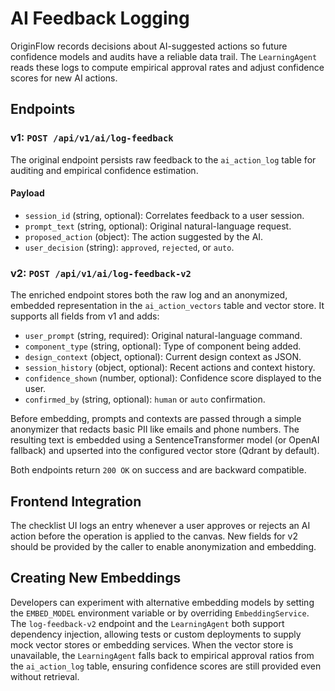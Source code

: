 # AI Feedback Logging

OriginFlow records decisions about AI-suggested actions so future
confidence models and audits have a reliable data trail. The
``LearningAgent`` reads these logs to compute empirical approval rates
and adjust confidence scores for new AI actions.

## Endpoints

### v1: `POST /api/v1/ai/log-feedback`

The original endpoint persists raw feedback to the `ai_action_log` table
for auditing and empirical confidence estimation.

#### Payload

- `session_id` (string, optional): Correlates feedback to a user session.
- `prompt_text` (string, optional): Original natural-language request.
- `proposed_action` (object): The action suggested by the AI.
- `user_decision` (string): `approved`, `rejected`, or `auto`.

### v2: `POST /api/v1/ai/log-feedback-v2`

The enriched endpoint stores both the raw log and an anonymized,
embedded representation in the `ai_action_vectors` table and vector
store.  It supports all fields from v1 and adds:

- `user_prompt` (string, required): Original natural-language command.
- `component_type` (string, optional): Type of component being added.
- `design_context` (object, optional): Current design context as JSON.
- `session_history` (object, optional): Recent actions and context history.
- `confidence_shown` (number, optional): Confidence score displayed to the user.
- `confirmed_by` (string, optional): `human` or `auto` confirmation.

Before embedding, prompts and contexts are passed through a simple
anonymizer that redacts basic PII like emails and phone numbers.  The
resulting text is embedded using a SentenceTransformer model (or OpenAI
fallback) and upserted into the configured vector store (Qdrant by
default).

Both endpoints return `200 OK` on success and are backward compatible.

## Frontend Integration

The checklist UI logs an entry whenever a user approves or rejects an AI
action before the operation is applied to the canvas.  New fields for
v2 should be provided by the caller to enable anonymization and
embedding.

## Creating New Embeddings

Developers can experiment with alternative embedding models by setting
the `EMBED_MODEL` environment variable or by overriding
`EmbeddingService`. The `log-feedback-v2` endpoint and the
`LearningAgent` both support dependency injection, allowing tests or
custom deployments to supply mock vector stores or embedding services.
When the vector store is unavailable, the `LearningAgent` falls back to empirical approval ratios from the
`ai_action_log` table, ensuring confidence scores are still provided even
without retrieval.
